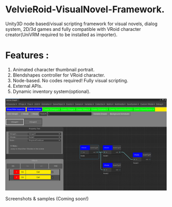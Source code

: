 # VelvieRoid-VisualNovel-Framework.  
Unity3D node based/visual scripting framework for visual novels, dialog system, 2D/3d games and fully compatible with VRoid character creator(UniVRM required to be installed as importer).  
  
# Features :  
1. Animated character thumbnail portrait.
2. Blendshapes controller for VRoid character.  
3. Node-based. No codes required! Fully visual scripting.  
4. External APIs.  
5. Dynamic inventory system(optional).
  
![Alt text](https://github.com/breadnone/VelvieRoid-VisualNovel-Framework/blob/main/VelviE-R/Resources/VProps/img/VelvieRoid-scr-00.png "VelvieRoid main GUI")  

Screenshots & samples (Coming soon!)
